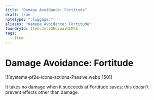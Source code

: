 ```yaml
---
title: "Damage Avoidance: Fortitude"
draft: true
noteType: ":luggage:"
aliases: "Damage Avoidance: Fortitude"
foundryId: Item.Jmc7DUovwaiNLMtS
tags:
  - Item
---
```


# Damage Avoidance: Fortitude
![[systems-pf2e-icons-actions-Passive.webp|150]]

It takes no damage when it succeeds at Fortitude saves; this doesn't prevent effects other than damage.
